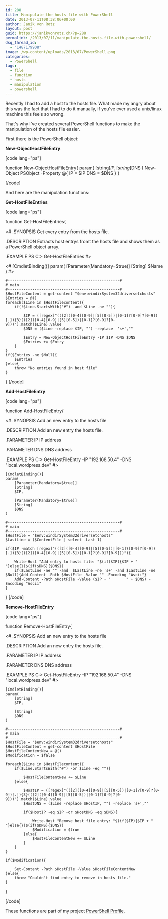 ```yaml
---
id: 288
title: Manipulate the hosts file with PowerShell
date: 2013-07-11T08:38:06+00:00
author: Janik von Rotz
layout: post
guid: https://janikvonrotz.ch/?p=288
permalink: /2013/07/11/manipulate-the-hosts-file-with-powershell/
dsq_thread_id:
  - "1487179908"
image: /wp-content/uploads/2013/07/PowerShell.png
categories:
  - PowerShell
tags:
  - file
  - function
  - hosts
  - manipulation
  - powershell
---
```

Recently I had to add a host to the hosts file. What made my angry about this was the fact that I had to do it manually, if you've ever used a unix/linux machine this feels so wrong.

That's why I've created several PowerShell functions to make the manipulation of the hosts file easier.

<!--more-->

First there is the PowerShell object:

<strong>New-ObjectHostFileEntry</strong>

[code lang="ps"]

function New-ObjectHostFileEntry{
    param(
        [string]$IP,
        [string]$DNS
    )
    New-Object PSObject -Property @{
        IP = $IP
        DNS = $DNS
    }
}

[/code]

And here are the manipulation functions:

<strong>Get-HostFileEntries</strong>

[code lang="ps"]

function Get-HostFileEntries{

<#
.SYNOPSIS
    Get every entry from the hosts file.

.DESCRIPTION
	Extracts host entrys fromt the hosts file and shows them as a PowerShell object array.

.EXAMPLE
	PS C:> Get-HostFileEntries
#>

<#
    [CmdletBinding()]
	param(
		[Parameter(Mandatory=$true)]
		[String]
		$Name
	)
#>

    #--------------------------------------------------#
    # main
    #--------------------------------------------------#
    $HostFileContent = get-content "$env:windirSystem32driversetchosts"
    $Entries = @()
    foreach($Line in $HostFilecontent){
        if(!$Line.StartsWith("#") -and $Line -ne ""){

            $IP = ([regex]"(([2]([0-4][0-9]|[5][0-5])|[0-1]?[0-9]?[0-9])[.]){3}(([2]([0-4][0-9]|[5][0-5])|[0-1]?[0-9]?[0-9]))").match($Line).value
            $DNS = ($Line -replace $IP, "") -replace  's+',""

            $Entry = New-ObjectHostFileEntry -IP $IP -DNS $DNS
            $Entries += $Entry
        }
    }
    if($Entries -ne $Null){
        $Entries
    }else{
        throw "No entries found in host file"
    }
}
[/code]

<strong>Add-HostFileEntry</strong>

[code lang="ps"]

function Add-HostFileEntry{

<#
.SYNOPSIS
    Add an new entry to the hosts file

.DESCRIPTION
	Add an new entry the hosts file.

.PARAMETER  IP
	IP address

.PARAMETER  DNS
	DNS address

.EXAMPLE
	PS C:> Get-HostFileEntry -IP "192.168.50.4" -DNS "local.wordpress.dev"
#>

    [CmdletBinding()]
	param(
		[Parameter(Mandatory=$true)]
		[String]
		$IP,

        [Parameter(Mandatory=$true)]
		[String]
		$DNS
	)

    #--------------------------------------------------#
    # main
    #--------------------------------------------------#
    $HostFile = "$env:windirSystem32driversetchosts"
    $LastLine = ($ContentFile | select -Last 1)

    if($IP -match [regex]"(([2]([0-4][0-9]|[5][0-5])|[0-1]?[0-9]?[0-9])[.]){3}(([2]([0-4][0-9]|[5][0-5])|[0-1]?[0-9]?[0-9]))"){

        Write-Host "Add entry to hosts file: "$(if($IP){$IP + " "}else{})$(if($DNS){$DNS})
        if($LastLine -ne "" -and  $LastLine -ne 's+' -and $LastLine -ne $Null){Add-Content -Path $HostFile -Value "" -Encoding "Ascii"}
        Add-Content -Path $HostFile -Value ($IP + "       " + $DNS) -Encoding "Ascii"
    }
}
[/code]

<strong>Remove-HostFileEntry</strong>

[code lang="ps"]

function Remove-HostFileEntry{

<#
.SYNOPSIS
    Add an new entry to the hosts file

.DESCRIPTION
	Add an new entry the hosts file.

.PARAMETER  IP
	IP address

.PARAMETER  DNS
	DNS address

.EXAMPLE
	PS C:> Get-HostFileEntry -IP "192.168.50.4" -DNS "local.wordpress.dev"
#>

    [CmdletBinding()]
	param(
		[String]
		$IP,

		[String]
		$DNS
	)

    #--------------------------------------------------#
    # main
    #--------------------------------------------------#
    $HostFile = "$env:windirSystem32driversetchosts"
    $HostFileContent = get-content $HostFile
    $HostFileContentNew = @()
    $Modification = $false

    foreach($Line in $HostFilecontent){
        if($Line.StartsWith("#") -or $Line -eq ""){

            $HostFileContentNew += $Line
        }else{

            $HostIP = ([regex]"(([2]([0-4][0-9]|[5][0-5])|[0-1]?[0-9]?[0-9])[.]){3}(([2]([0-4][0-9]|[5][0-5])|[0-1]?[0-9]?[0-9]))").match($Line).value
            $HostDNS = ($Line -replace $HostIP, "") -replace 's+',""

            if($HostIP -eq $IP -or $HostDNS -eq $DNS){

                Write-Host "Remove host file entry: "$(if($IP){$IP + " "}else{})$(if($DNS){$DNS})
                $Modification = $true
            }else{
                $HostFileContentNew += $Line
            }
        }
    }

    if($Modification){

        Set-Content -Path $HostFile -Value $HostFileContentNew
    }else{
        throw "Couldn't find entry to remove in hosts file."
    }
}

[/code]

These functions are part of my project <a href="https://github.com/janikvonrotz/Powershell-Profile">PowerShell Profile</a>.